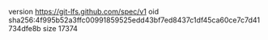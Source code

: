 version https://git-lfs.github.com/spec/v1
oid sha256:4f995b52a3ffc00991859525edd43bf7ed8437c1df45ca60ce7c7d41734dfe8b
size 17374
